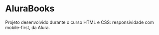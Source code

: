 # AluraBooks
Projeto desenvolvido durante o curso HTML e CSS: responsividade com mobile-first, da Alura.
